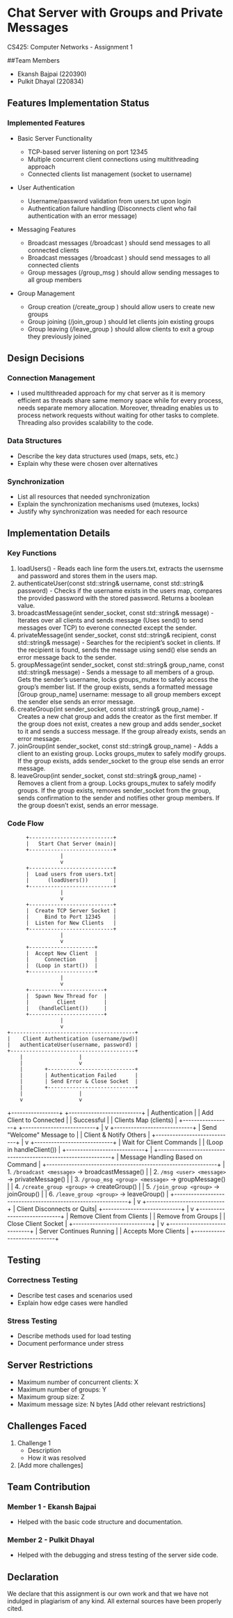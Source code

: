 # Chat Server with Groups and Private Messages
CS425: Computer Networks - Assignment 1

##Team Members 
- Ekansh Bajpai (220390)
- Pulkit Dhayal (220834)

## Features Implementation Status
### Implemented Features
- Basic Server Functionality
  * TCP-based server listening on port 12345
  * Multiple concurrent client connections using multithreading approach 
  * Connected clients list management (socket to username)
  
- User Authentication
  * Username/password validation from users.txt upon login
  * Authentication failure handling (Disconnects client who fail authentication with an error message)
- Messaging Features
  * Broadcast messages (/broadcast <message>) should send messages to all connected clients
  * Broadcast messages (/broadcast <message>) should send messages to all connected clients
  * Group messages (/group_msg <group> <message>) should allow sending messages to all group members
- Group Management
  * Group creation (/create_group <group>) should allow users to create new groups
  * Group joining (/join_group <group>) should let clients join existing groups
  * Group leaving (/leave_group <group>) should allow clients to exit a group they previously joined


## Design Decisions
### Connection Management
- I used multithreaded approach for my chat server as it is memory efficient as threads share same memory space while for every process, needs separate memory allocation. Moreover, threading enables us to process network requests without waiting for other tasks to complete.
    Threading also provides scalability to the code.

### Data Structures
- Describe the key data structures used (maps, sets, etc.)
- Explain why these were chosen over alternatives

### Synchronization
- List all resources that needed synchronization
- Explain the synchronization mechanisms used (mutexes, locks)
- Justify why synchronization was needed for each resource

## Implementation Details
### Key Functions
1. loadUsers() - Reads each line form the users.txt, extracts the usernsme and password and stores them in the users map.
2. authenticateUser(const std::string& username, const std::string& password) - Checks if the username exists in the users map, compares the provided password with the stored password. Returns a boolean value.
3. broadcastMessage(int sender_socket, const std::string& message) - Iterates over all clients and sends message (Uses send() to send messages over TCP) to everone connected except the sender.
4. privateMessage(int sender_socket, const std::string& recipient, const std::string& message) - Searches for the recipient’s socket in clients. If the recipient is found, sends the message using send() else sends an error message back to the sender.
5. groupMessage(int sender_socket, const std::string& group_name, const std::string& message) - Sends a message to all members of a group. Gets the sender’s username, locks groups_mutex to safely access the group’s member list. If the group exists, sends a formatted message [Group group_name] username: message to all group members except the sender else sends an error message.
6. createGroup(int sender_socket, const std::string& group_name) - Creates a new chat group and adds the creator as the first member. If the group does not exist, creates a new group and adds sender_socket to it and sends a success message. If the group already exists, sends an error message.
7. joinGroup(int sender_socket, const std::string& group_name) - Adds a client to an existing group. Locks groups_mutex to safely modify groups. If the group exists, adds sender_socket to the group else sends an error message.
8. leaveGroup(int sender_socket, const std::string& group_name) - Removes a client from a group. Locks groups_mutex to safely modify groups. If the group exists, removes sender_socket from the group, sends confirmation to the sender and notifies other group members. If the group doesn’t exist, sends an error message.  

### Code Flow
          +---------------------------+
          |   Start Chat Server (main)|
          +---------------------------+
                     |
                     v
          +---------------------------+
          |  Load users from users.txt|
          |      (loadUsers())        |
          +---------------------------+
                     |
                     v
          +---------------------------+
          |  Create TCP Server Socket |
          |     Bind to Port 12345    |
          |  Listen for New Clients   |
          +---------------------------+
                     |
                     v
          +---------------------+
          |  Accept New Client  |
          |     Connection      |
          |  (Loop in start())  |
          +---------------------+
                     |
                     v
          +------------------------+
          |  Spawn New Thread for  |
          |         Client         |
          |   (handleClient())     |
          +------------------------+
                     |
                     v
    +----------------------------------------+
    |    Client Authentication (username/pwd)|
    |   authenticateUser(username, password) |
    +----------------------------------------+
        |                  |
        |                  v
        |       +----------------------------+
        |       | Authentication Failed      |
        |       | Send Error & Close Socket  |
        |       +----------------------------+
        |                  |
        v                  v
+-----------------+    +--------------------------+
| Authentication  |    | Add Client to Connected  |
| Successful      |    | Clients Map (clients)    |
+-----------------+    +--------------------------+
                              |
                              v
                  +----------------------------+
                  | Send "Welcome" Message to  |
                  | Client & Notify Others     |
                  +----------------------------+
                              |
                              v
                  +----------------------------+
                  | Wait for Client Commands   |
                  | (Loop in handleClient())   |
                  +----------------------------+
                              |
  +-------------------------------------------------------------+
  |   Message Handling Based on Command                         |
  +-------------------------------------------------------------+
  | 1. `/broadcast <message>` -> broadcastMessage()             |
  | 2. `/msg <user> <message>` -> privateMessage()              |
  | 3. `/group_msg <group> <message>` -> groupMessage()         |
  | 4. `/create_group <group>` -> createGroup()                 |
  | 5. `/join_group <group>` -> joinGroup()                     |
  | 6. `/leave_group <group>` -> leaveGroup()                   |
  +-------------------------------------------------------------+
                              |
                              v
                  +----------------------------+
                  | Client Disconnects or Quits|
                  +----------------------------+
                              |
                              v
                  +----------------------------+
                  | Remove Client from Clients |
                  | Remove from Groups         |
                  | Close Client Socket        |
                  +----------------------------+
                              |
                              v
                  +----------------------------+
                  | Server Continues Running   |
                  | Accepts More Clients       |
                  +----------------------------+

## Testing
### Correctness Testing
- Describe test cases and scenarios used
- Explain how edge cases were handled

### Stress Testing
- Describe methods used for load testing
- Document performance under stress

## Server Restrictions
- Maximum number of concurrent clients: X
- Maximum number of groups: Y
- Maximum group size: Z
- Maximum message size: N bytes
[Add other relevant restrictions]

## Challenges Faced
1. Challenge 1
   - Description
   - How it was resolved
2. [Add more challenges]

## Team Contribution
### Member 1 - Ekansh Bajpai
- Helped with the basic code structure and documentation.

### Member 2 - Pulkit Dhayal 
- Helped with the debugging and stress testing of the server side code.

## Declaration
We declare that this assignment is our own work and that we have not indulged in plagiarism of any kind. All external sources have been properly cited.
